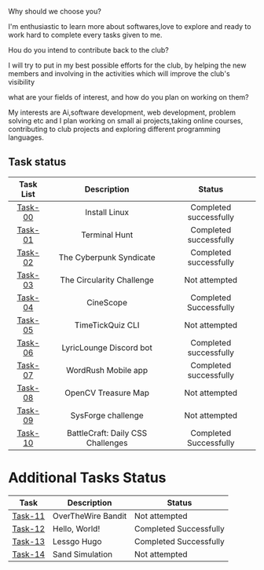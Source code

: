 Why should we choose you?

I'm enthusiastic to learn more about softwares,love to explore and ready to work hard to complete every tasks given to me.

Hou do you intend to contribute back to the club?

I will try to put in my best possible efforts for the club, by helping the new members and involving in the activities which will improve the club's visibility

what are your fields of interest, and how do you plan on working on them?

My interests are Ai,software development, web development, problem solving etc and I plan working on small ai projects,taking online courses, contributing to club projects and exploring different programming languages.

## Task status
| Task List | Description | Status |
| :-:       | :-:         | :-:    |
| [Task-00](./Task-00/)|Install Linux | Completed successfully |
| [Task-01](./Task-01/)|Terminal Hunt | Completed successfully |
| [Task-02](./Task-02/)|The Cyberpunk Syndicate | Completed successfully |
| [Task-03](./Task-03/)|The Circularity Challenge| Not attempted |
| [Task-04](./Task-04/)|CineScope | Completed Successfully |
| [Task-05](./Task-05/)|TimeTickQuiz CLI |Not attempted |
| [Task-06](./Task-06/)|LyricLounge Discord bot | Completed successfully|
| [Task-07](./Task-07/)|WordRush Mobile app | Completed successfully|
| [Task-08](./Task-08/)|OpenCV Treasure Map | Not attempted |
| [Task-09](./Task-09/)|SysForge challenge | Not attempted |
| [Task-10](./Task-10/)|BattleCraft: Daily CSS Challenges | Completed Successfully|

# Additional Tasks Status

| Task     | Description                          | Status |
|----------|--------------------------------------|--------|
| [Task-11](./Task-11/)|OverTheWire Bandit | Not attempted |
| [Task-12](./Task-12/)|Hello, World! | Completed Successfully |
| [Task-13](./Task-13/)|Lessgo Hugo | Completed Successfully |
| [Task-14](./Task-14/)|Sand Simulation| Not attempted |
